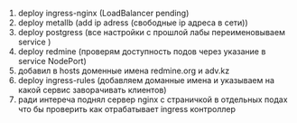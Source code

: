 1) deploy ingress-nginx (LoadBalancer pending)
3) deploy metallb (add ip adress (свободные ip адреса в сети))
4) deploy postgress (все настройки с прошлой лабы переименовываем service )
5) deploy redmine (проверям доступность подов через указание в service NodePort)
6) добавил в hosts доменные имена redmine.org и adv.kz
7) deploy ingress-rules (добавляем доманные имена и указываем на какой сервис заворачивать клиентов)
8) ради интереча поднял сервер nginx с страничкой в отдельных подах что бы проверить как отрабатывает ingress контроллер
